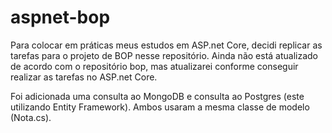 # aspnet-bop

Para colocar em práticas meus estudos em ASP.net Core, decidi replicar as tarefas para o projeto de BOP
nesse repositório. Ainda não está atualizado de acordo com o repositório bop, mas atualizarei conforme
conseguir realizar as tarefas no ASP.net Core.

Foi adicionada uma consulta ao MongoDB e consulta ao Postgres (este utilizando Entity Framework). Ambos usaram a mesma classe de modelo (Nota.cs).